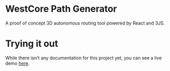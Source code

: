 # WestCore Path Generator
A proof of concept 3D autonomous routing tool powered by React and 3JS.

# Trying it out
While there isn't any documentation for this project yet, you can see a live demo [here](https://bwhs-robotics.github.io/westcore-path-generator/). 
